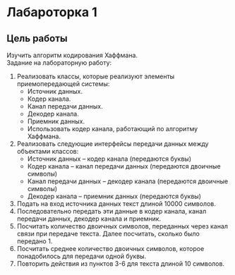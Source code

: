 # Лабароторка 1
## Цель работы  
Изучить алгоритм кодирования Хаффмана.  
Задание на лабораторную работу:
1. Реализовать классы, которые реализуют элементы приемопередающей системы:
    - Источник данных.
    - Кодер канала.
    - Канал передачи данных.
    - Декодер канала.
    - Приемник данных.  
    - Использовать кодер канала, работающий по алгоритму Хаффмана.
2. Реализовать следующие интерфейсы передачи данных между объектами классов:
    - Источник данных – кодер канала (передаются буквы)
    - Кодер канала – канал передачи данных (передаются двоичные символы)
    - Канал передачи данных – декодер канала (передаются двоичные символы)
    - Декодер канала – приемник данных (передаются буквы)
3. Подать на вход источника данных текст длиной 10000 символов.
4. Последовательно передать эти данные в кодер канала, канал передачи данных, декодер канала и приемник.
5. Посчитать количество двоичных символов, переданных через канал связи при передаче текста. Далее посчитать, сколько было передано 1.
6. Посчитать среднее количество двоичных символов, которое понадобилось для передачи одной буквы.
7. Повторить действия из пунктов 3-6 для текста длиной 10 символов.